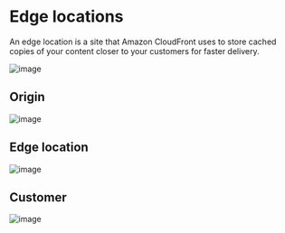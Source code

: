 # Edge locations

An edge location is a site that Amazon CloudFront uses to store cached copies of your content closer to your customers for faster delivery.

![image](https://user-images.githubusercontent.com/42696800/157605593-93b40124-4a2b-4e73-9495-277e446a082c.png)

## Origin

![image](https://user-images.githubusercontent.com/42696800/157605777-e5c93a16-5967-4c0d-950d-5b59755bcf10.png)

## Edge location

![image](https://user-images.githubusercontent.com/42696800/157605777-e5c93a16-5967-4c0d-950d-5b59755bcf10.png)

## Customer

![image](https://user-images.githubusercontent.com/42696800/157605925-14977cca-fe6b-4ab1-bc17-602bf16727f0.png)
